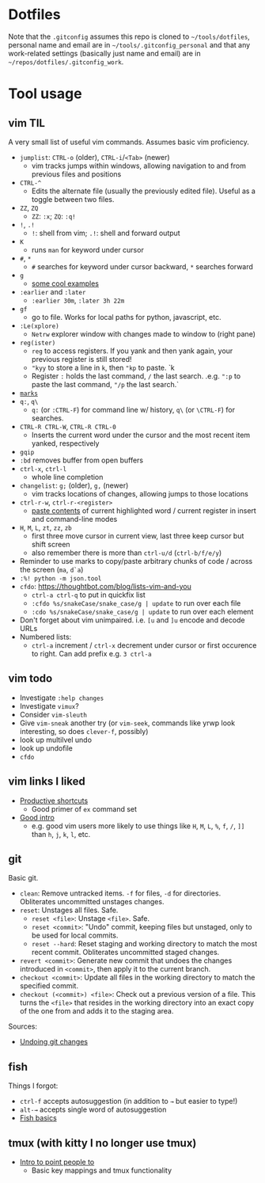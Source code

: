 Dotfiles
=========

Note that the `.gitconfig` assumes this repo is cloned to `~/tools/dotfiles`,
personal name and email are in `~/tools/.gitconfig_personal` and that any
work-related settings (basically just name and email) are in
`~/repos/dotfiles/.gitconfig_work`.

Tool usage
=========

vim TIL
---

A very small list of useful vim commands. Assumes basic vim proficiency.

* `jumplist`: `CTRL-o` (older), `CTRL-i`/`<Tab>` (newer)
    * vim tracks jumps within windows, allowing navigation to and from previous files and positions
* `CTRL-^`
    * Edits the alternate file (usually the previously edited file). Useful as a toggle between two files.
* `ZZ`, `ZQ`
    * `ZZ`: `:x`; `ZQ`: `:q!`
* `!`, `.!`
    * `!`: shell from vim; `.!`: shell and forward output
* `K`
    * runs `man` for keyword under cursor
* `#`, `*`
    * `#` searches for keyword under cursor backward, `*` searches forward
* `g`
    * [some cool examples](http://vim.wikia.com/wiki/Power_of_g)
* `:earlier` and `:later`
    * `:earlier 30m`, `:later 3h 22m`
* `gf`
    * go to file. Works for local paths for python, javascript, etc.
* `:Le(xplore)`
    * `Netrw` explorer window with changes made to window to (right pane)
* `reg(ister)`
    * `reg` to access registers. If you yank and then yank again, your previous register is still stored!
    * `"kyy` to store a line in `k`, then `"kp` to paste. `<ctrl-r>k
    * Register `:` holds the last command, `/` the last search. .e.g. `":p` to
    paste the last command, `"/p` the last search.`
* [`marks`](http://vim.wikia.com/wiki/Using_marks)
* `q:`, `q\`
    * `q:` (or `:CTRL-F`) for command line w/ history, `q\` (or `\CTRL-F`) for searches.
* `CTRL-R CTRL-W`, `CTRL-R CTRL-0`
    * Inserts the current word under the cursor and the most recent item yanked, respectively
* `gqip`
* `:bd` removes buffer from open buffers
* `ctrl-x`, `ctrl-l`
    * whole line completion
* `changelist`: `g;` (older), `g,` (newer)
    * vim tracks locations of changes, allowing jumps to those locations
* `ctrl-r-w`, `ctrl-r-<register>`
    * [paste contents](http://vim.wikia.com/wiki/Pasting_registers) of current
      highlighted word / current register in insert and command-line modes
* `H`, `M`, `L`, `zt`, `zz`, `zb`
    * first three move cursor in current view, last three keep cursor but shift screen
    * also remember there is more than `ctrl-u/d` (`ctrl-b/f/e/y`)
* Reminder to use marks to copy/paste arbitrary chunks of code / across the screen (`ma`, ``d`a``)
* `:%! python -m json.tool`
* `cfdo`: https://thoughtbot.com/blog/lists-vim-and-you
    * `ctrl-a ctrl-q` to put in quickfix list
    * `:cfdo %s/snakeCase/snake_case/g | update` to run over each file
    * `:cdo %s/snakeCase/snake_case/g | update` to run over each element
* Don't forget about vim unimpaired. i.e. `[u` and `]u` encode and decode URLs
* Numbered lists:
    * `ctrl-a` increment / `ctrl-x` decrement under cursor or first occurence
      to right. Can add prefix e.g. `3 ctrl-a`


vim todo
--------

* Investigate `:help changes`
* Investigate `vimux`?
* Consider `vim-sleuth`
* Give `vim-sneak` another try (or `vim-seek`, commands like yrwp look
  interesting, so does `clever-f`, possibly)
* look up multilvel undo
* look up undofile
* `cfdo`


vim links I liked
----------------
* [Productive shortcuts](https://stackoverflow.com/questions/1218390/what-is-your-most-productive-shortcut-with-vim/1220118#1220118)
    * Good primer of `ex` command set
* [Good intro](http://www.viemu.com/a-why-vi-vim.html)
    * e.g. good vim users more likely to use things like `H`, `M`, `L`, `%`,
      `f`, `/`, `]]` than `h`, `j`, `k`, `l`, etc.


git
---

Basic git.

* `clean`: Remove untracked items. `-f` for files, `-d` for directories. Obliterates uncommitted unstages changes.
* `reset`: Unstages all files. Safe.
    * `reset <file>`: Unstage `<file>`. Safe.
    * `reset <commit>`: "Undo" commit, keeping files but unstaged, only to be used for local commits.
    * `reset --hard`: Reset staging and working directory to match the most recent commit. Obliterates uncommitted staged changes.
* `revert <commit>`: Generate new commit that undoes the changes introduced in `<commit>`, then apply it to the current branch.
* `checkout <commit>`: Update all files in the working directory to match the specified commit.
* `checkout (<commit>) <file>`: Check out a previous version of a file. This turns the `<file>` that resides in the working directory into an exact copy of the one from <commit> and adds it to the staging area.

Sources:
* [Undoing git changes](https://www.atlassian.com/git/tutorials/undoing-changes)

fish
----

Things I forgot:

* `ctrl-f` accepts autosuggestion (in addition to `→` but easier to type!)
* `alt-→` accepts single word of autosuggestion
* [Fish basics](https://fishshell.com/docs/current/tutorial.html)


tmux (with kitty I no longer use tmux)
---------------------------------------

* [Intro to point people to](http://tmuxp.readthedocs.io/en/latest/about_tmux.html)
    * Basic key mappings and tmux functionality
